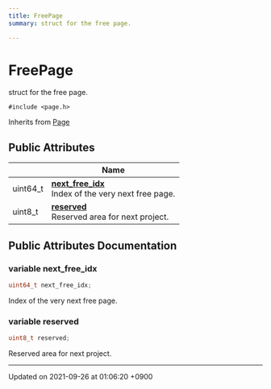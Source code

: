 ```yaml
---
title: FreePage
summary: struct for the free page. 

---
```


# FreePage



struct for the free page. 


`#include <page.h>`

Inherits from [Page](/Classes/structPage.md)

## Public Attributes

|                | Name           |
| -------------- | -------------- |
| uint64_t | **[next_free_idx](/Classes/structFreePage.md#variable-next-free-idx)** <br>Index of the very next free page.  |
| uint8_t | **[reserved](/Classes/structFreePage.md#variable-reserved)** <br>Reserved area for next project.  |

## Public Attributes Documentation

### variable next_free_idx

```cpp
uint64_t next_free_idx;
```

Index of the very next free page. 

### variable reserved

```cpp
uint8_t reserved;
```

Reserved area for next project. 

-------------------------------

Updated on 2021-09-26 at 01:06:20 +0900